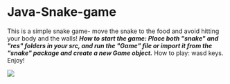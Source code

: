 # Java-Snake-game
This is a simple snake game- move the snake to the food and avoid hitting your body and the walls!
***How to start the game:
Place both "snake" and "res" folders in your src, and run the "Game" file or import it from the "snake" package and create a new Game object.***
How to play: wasd keys.
Enjoy!

![](https://user-images.githubusercontent.com/53153950/64075528-27810780-ccc2-11e9-8080-d3d4ad1a6eb0.jpg)
